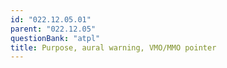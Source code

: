 ```yaml
---
id: "022.12.05.01"
parent: "022.12.05"
questionBank: "atpl"
title: Purpose, aural warning, VMO/MMO pointer
---
```

